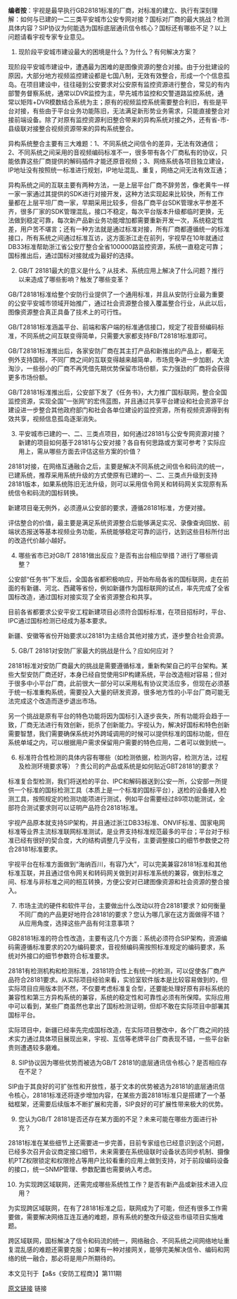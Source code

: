 **编者按**：宇视是最早执行GB28181标准的厂商，对标准的建立、执行有深刻理解：如何与已建的一二三类平安城市公安专网对接？国标对厂商的最大挑战？检测具体内容？SIP协议为何能选为国标底层通讯信令核心？国标还有哪些不足？以上问题请看宇视专家专业意见。

1. 现阶段平安城市建设最大的困境是什么？为什么？有何解决方案？

现阶段平安城市建设中，遭遇最为困难的是图像资源的整合对接。由于分批建设的原因，大部分地方视频监控建设都是七国八制，无效有效整合，形成一个个信息孤岛。在项目建设中，往往碰到公安要求对公安原有监控资源进行整合，常见的有内部警务督察系统，通常以DVR监控为主，早先城市监控和交警道路监控系统，通常以矩阵+DVR模数结合系统为主；原有的视频监控系统需要整合利旧，有些是平台对接，有些由于平台业务功能陈旧，无法满足新形势业务需求，只能直接整合对接前端设备。除了对原有监控资源利旧整合带来的异构系统对接之外，还有省-市-县级联对接整合视频资源带来的异构系统整合。

异构系统整合主要有三大难题：1、不同系统之间信令的差异，无法有效通信；2、不同系统之间采用的音视频编码标准不一，很多带有各个厂商私有的协议，只能依靠这些厂商提供的解码插件才能还原音视频；3、网络系统各项目独立建设，IP地址没有按照统一标准进行规划，IP地址混乱、重复，网络之间无法有效互通；

异构系统之间的互联主要有两种方法，一是上层平台厂商不辞劳苦，像老黄牛一样一家一家通过其提供的SDK进行对接开发，这种方法实现起来比较快，所有工作量都在上层平坦厂商一家，早期采用比较多，但各厂商平台SDK管理水平参差不齐，很多厂家的SDK管理混乱，接口不稳定，每次平台版本升级都临时更换，无法做到稳定可靠，每次新产品新业务功能增加都需要重新开发一次，系统稳定性差，用户苦不堪言；还有一种方法就是通过标准对接，所有厂商都遵循统一的标准接口，所有系统之间通过标准互访，这方面浙江走在前列，宇视早在10年就通过DB33标准帮助浙江省公安厅整合全省100000路监控资源，系统一直稳定可靠；国标推出后，通过国标对接就成为最好的选择。

2. GB/T 28181最大的意义是什么？从技术、系统应用上解决了什么问题？推行以来造成了哪些影响？触发了哪些变革？

GB/T28181标准给整个安防行业提供了一个通用标准，并且从安防行业最为重要的公安平安城市领域开始推广，通过社会资源整合接入覆盖整合行业，从此以后，图像资源整合真正具备了技术上的可行性。

GB/T28181标准涵盖平台、前端和客户端的标准通信接口，规定了视音频编码标准，不同系统之间互联变得简单，只需要大家都支持FB/T28181标准即可。

GB/T28181标准推出后，各家安防厂商在其主打产品和新推出的产品上，都毫无例外支持国标，不同厂商之间的互联变得越来越简单，市场竞争进一步加剧，大浪淘沙，一些弱小的厂商不再凭借先期优势保留市场份额，实力强劲的厂商将会获得更多市场份额。

GB/T28181标准推出后，公安部下发了《任务书》，大力推广国标联网，整合全国监控资源，实现全国“一张网”的宏伟蓝图，并且通过共享平台建设和社会资源平台建设进一步整合其他政府部门和社会各单位建设的监控资源，所有视频资源得到有效共享，视频信息孤岛逐渐消失。

3. 平安城市已建的一、二、三类点项目，如何通过28181与公安专网资源对接？新建的项目如何基于28181与公安对接？各自有何思路或方案可参考？实际应用上，需从哪些方面去评估这些方案的价值？

28181对接，在网络互通融合之后，主要是解决不同系统之间信令和码流的统一，已建系统，推荐采用系统升级的方式使原有已建的一、二、三类点升级到支持28181版本，如果系统陈旧无法升级，则可以采用信令网关和转码网关实现原有系统信令和码流的国标转换。

新建项目毫无例外，必须遵从公安部的要求，遵循28181标准，方便对接。

评估整合的价值，最主要是满足系统资源整合后能够满足实况、录像查询回放、前端状态报送等基本视频业务功能，系统能够稳定可靠的运行，达到这些目标所付出的改造代价越小越好。

4. 哪些省市已对GB/T 28181做出反应？是否有出台相应举措？进行了哪些调整？

公安部“任务书”下发后，全国各省都积极响应，开始布局各省的国标联网，走在前面的有新疆、河北、西藏等省份，例如新疆作为国标联网的试点，率先完成了全省国标改造，通过国标对接实现了全省资源整合和共享。

目前各省都要求公安平安工程新建项目必须符合国标标准，在项目招标时，平台、IPC通过国标检测已经成为基本要求。

新疆、安徽等省份开始要求以28181为主结合其他对接方式，逐步整合社会资源。

5. GB/T 28181对安防厂家最大的挑战是什么？应如何应对？

28181标准对安防厂商最大的挑战是需要遵循标准，重新构架自己的平台架构。某些大型安防厂商还好，本身已经自觉使用SIP构建系统，平台改造相对容易；但对于很多中小平台厂商，此前很大一部分可以采用私有协议灵活应多，但现在必须基于统一标准重构系统，需要投入大量的研发资源，很多地方性的小平台厂商可能无法完成这个改造而逐步退出市场。

另一个挑战是原有平台的特色功能将因为国标引入逐步丧失，所有功能将会趋于一致，厂商无法进行有效创新，扼杀了创新能力。宇视认为，解决好国标和特色创新需要智慧，我们需要确保系统对外跨域调用的时候可以提供标准的国标功能，但在系统单域之内，可以根据用户需求保留用户需要的特色应用，二者可以做到统一。

6. 标准符合性检测的具体内容有哪些（如检测依据，检测内容，检测方法，过程及检测环境要求等）？贵公司的产品或系统是如何贴近GBT28181的要求？

标准复合型检测，我们将送检的平台、IPC和解码器送到公安一所，公安部一所提供一个标准的国标检测工具（本质上是一个标准的国标平台），送检的设备接入检测工具，按照规定的检测功能项进行测试，例如平台需要经过89项功能测试，全部符合测试要求则可以证明产品符合28181标准。

宇视产品原本就支持SIP架构，并且通过浙江DB33标准、ONVIF标准、国家电网标准等业界主流标准联网标准测试，是业界支持标准规范最多的平台；平台对于标准已经有很好的契合度，大的结构调整几乎没有，主要调整接口的细节参数使之符合28181标准要求。

宇视平台在标准方面做到“海纳百川，有容乃大”，可以完美兼容28181标准和其他标准互联，并且通过信令网关和转码网关做到对非标准系统的兼容，做到标准之间、标准与非标准之间的相互转换，方便公安对已建图像资源和社会资源的整合接入。

7. 市场主流的硬件和软件平台，主要做出什么改动以符合28181要求？如何衡量不同厂商的产品更好地符合28181的要求？您认为哪几家在这方面做得不错？从应用角度，选择这些产品有何注意事项？

GB28181标准的符合性改造，主要有这几个方面：系统必须符合SIP架构，资源编码需遵循标准要求的20为编码要求，音视频编码需按照标准规定的编码要求，系统对外接口的细节参数符合标准要求。

28181有检测机构和检测标准，28181符合性上有统一的检测，可以促使各厂商产品符合28181要求。从实际项目经验来看，实验室软件版本是比较容易做到的，但实际项目应用版本则不然，不仅要考虑标准复合型，还要能处理好原有非标系统的兼容性和第三方异构系统的兼容，系统的稳定性和可靠性必须有所保障。实际应用中可以看到，某些厂商虽然也拿出了国标检测证明，但却不敢在实际项目中部署其国标平台。

实际项目中，新疆已经率先完成国标改造，在实际项目整改中，各个厂商之间的技术实力通过具体项目展现出来，宇视、互信等老牌平台厂商表现不错，一些平台新贵则遭遇较多磨难。

8. SIP协议因为哪些优势而被选为GB/T 28181的底层通讯信令核心？是否相应存在不足？

SIP由于其良好的可扩张性和开放性，基于文本的优势被选为28181的底层通讯信令核心，28181标准还将逐步增加内容，在某些方面28181标准只是搭建了一个基础框架，还需要后续版本不断扩展和完善，SIP良好的可扩展性带来极大的优势。

9. 您认为GB/T 28181是否还存在某方面的不足？未来可能在哪些方面进行补充？

28181标准在某些细节上还需要进一步完善，目前专家组也已经意识到这个问题，已经多次召开会议商定接口细节，未来需要在系统级联时设备状态同步机制、摄像机PTZ权限锁定和权限抢占等用户比较看重的应用上做到支持，对于前段编码设备的接口，统一SNMP管理、参数配置也需要纳入考虑。

10. 为实现跨区域联网，还需完成哪些系统性工作？是否有新产品或新技术进入应用？

为实现跨区域联网，在有了28181标准之后，联网成为了可能，但还有很多工作需要做，需要解决网络互连互通的难题，原有系统的整改升级这些市级项目实施难题。

跨区域联网，国标解决了信令和码流的统一，网络融合、不同系统之间网络地址重复混乱感的难题还需要克服；如果有一种对接网关，能够完美解决信令、编码和网络的统一融合，那必将是用户所期待的。

本文见刊于【a&s《安防工程商》】第111期

[原文链接](http://cn.uniview.com/About_Us/News/Media_Boardcast/201306/794469_140493_0.htm)
链接
